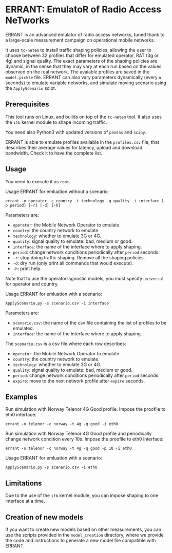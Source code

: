 ERRANT: EmulatoR of Radio Access NeTworks
=========================================

ERRANT is an advanced emulator of radio access networks, tuned thank to a large-scale measurement campaign on operational mobile networks.

It uses `tc-netem` to install traffic shaping policies, allowing the user to choose between 32 profiles that differ for emulated operator, RAT (3g or 4g) and signal quality. The exact parameters of the shaping policies are dynamic, in the sense that they may vary at each run based on the values observed on the real network. 
The avaiable profiles are saved in the `model.pickle` file. ERRANT can also vary parameters dynamically (every `n` seconds) to emulate variable networks, and simulate moving scenario using the `ApplyScenario` scipt. 

## Prerequisites

This tool runs on Linux, and builds on top of the `tc-netem` tool.
It also uses the `ifb` kernel module to shape incoming traffic.

You need also Python3 with updated versions of `pandas` and `scipy`.

ERRANT is able to emulate profiles available in the `profiles.csv` file, that describes their average values for latency, upload and download bandwidth. Check it to have the complete list.

## Usage

You need to execute it as `root`.

Usage ERRANT for emluation without a scenario:
```
errant -o operator -c country -t technology -q quality -i interface [-p period] [-r] [-d] [-h]
```

Parameters are:
* `operator`: the Mobile Network Operator to emulate.
* `country`: the country network to emulate.
* `technology`: whether to emulate 3G or 4G.
* `quality`: signal quality to emulate: bad, medium or good.
* `interface`: the name of the interface where to apply shaping.
* `period`: change network conditions periodically after `period` seconds.
* `-r`: stop doing traffic shaping. Remove all the shaping policies.
* `-d`: dry run (only print all commands that would execute).
* `-h`: print help.

Note that to use the operator-agnostic models, you must specify `universal` for operator and country.

Usage ERRANT for emluation with a scenario:
```
ApplyScenario.py -s scenario.csv -i interface
```
Parameters are:
* `scenario.csv`: the name of the csv file containing the list of profiles to be emulated.
* `interface`: the name of the interface where to apply shaping.

The `scenario.csv` is a csv file where each row describes:
* `operator`: the Mobile Network Operator to emulate.
* `country`: the country network to emulate.
* `technology`: whether to emulate 3G or 4G.
* `quality`: signal quality to emulate: bad, medium or good.
* `period`: change network conditions periodically after `period` seconds.
* `expire`: move to the next network profile after `expire` seconds.

## Examples

Run simulation with Norway Telenor 4G Good profile. Impose the proofile to eth0 interface:
```
errant -o telenor -c norway -t 4g -q good -i eth0 
```

Run simulation with Norway Telenor 4G Good profile and periodically change network condition every 10s. Impose the proofile to eth0 interface:
```
errant -o telenor -c norway -t 4g -q good -p 10 -i eth0 
```

Usage ERRANT for emluation with a scenario:
```
ApplyScenario.py -s scenario.csv -i eth0
```

## Limitations

Due to the use of the `ifb` kernel module, you can impose shaping to one interface at a time.

## Creation of new models

If you want to create new models based on other measurements, you can use the scripts provided in the `model_creation` directory, where we provide the code and instructions to generate a new model file compatible with ERRANT.
